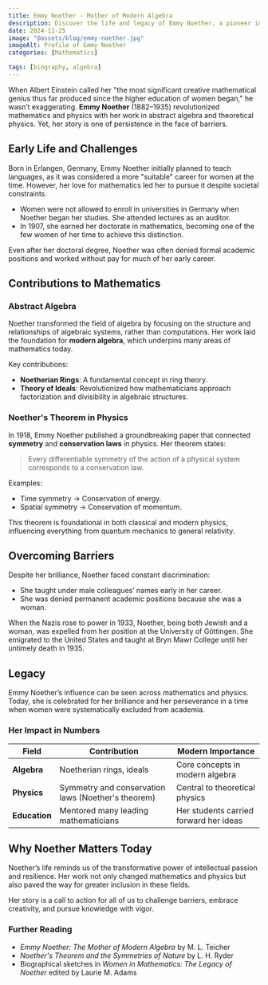 ```yaml
---
title: Emmy Noether - Mother of Modern Algebra
description: Discover the life and legacy of Emmy Noether, a pioneer in abstract algebra and theoretical physics.
date: 2024-11-25
image: "@assets/blog/emmy-noether.jpg"
imageAlt: Profile of Emmy Noether
categories: [Mathematics]

tags: [biography, algebra]
---
```


When Albert Einstein called her "the most significant creative mathematical genius thus far produced since the higher education of women began," he wasn’t exaggerating. **Emmy Noether** (1882–1935) revolutionized mathematics and physics with her work in abstract algebra and theoretical physics. Yet, her story is one of persistence in the face of barriers.

## Early Life and Challenges

Born in Erlangen, Germany, Emmy Noether initially planned to teach languages, as it was considered a more "suitable" career for women at the time. However, her love for mathematics led her to pursue it despite societal constraints.

- Women were not allowed to enroll in universities in Germany when Noether began her studies. She attended lectures as an auditor.
- In 1907, she earned her doctorate in mathematics, becoming one of the few women of her time to achieve this distinction.

Even after her doctoral degree, Noether was often denied formal academic positions and worked without pay for much of her early career.

## Contributions to Mathematics

### Abstract Algebra

Noether transformed the field of algebra by focusing on the structure and relationships of algebraic systems, rather than computations. Her work laid the foundation for **modern algebra**, which underpins many areas of mathematics today.

Key contributions:

- **Noetherian Rings**: A fundamental concept in ring theory.
- **Theory of Ideals**: Revolutionized how mathematicians approach factorization and divisibility in algebraic structures.

### Noether's Theorem in Physics

In 1918, Emmy Noether published a groundbreaking paper that connected **symmetry** and **conservation laws** in physics. Her theorem states:

> Every differentiable symmetry of the action of a physical system corresponds to a conservation law.

Examples:

- Time symmetry → Conservation of energy.
- Spatial symmetry → Conservation of momentum.

This theorem is foundational in both classical and modern physics, influencing everything from quantum mechanics to general relativity.

## Overcoming Barriers

Despite her brilliance, Noether faced constant discrimination:

- She taught under male colleagues’ names early in her career.
- She was denied permanent academic positions because she was a woman.

When the Nazis rose to power in 1933, Noether, being both Jewish and a woman, was expelled from her position at the University of Göttingen. She emigrated to the United States and taught at Bryn Mawr College until her untimely death in 1935.

## Legacy

Emmy Noether’s influence can be seen across mathematics and physics. Today, she is celebrated for her brilliance and her perseverance in a time when women were systematically excluded from academia.

### Her Impact in Numbers

| Field                | Contribution                                   | Modern Importance                          |
|----------------------|-----------------------------------------------|--------------------------------------------|
| **Algebra**          | Noetherian rings, ideals                      | Core concepts in modern algebra             |
| **Physics**          | Symmetry and conservation laws (Noether's theorem) | Central to theoretical physics              |
| **Education**        | Mentored many leading mathematicians           | Her students carried forward her ideas      |

## Why Noether Matters Today

Noether’s life reminds us of the transformative power of intellectual passion and resilience. Her work not only changed mathematics and physics but also paved the way for greater inclusion in these fields.

Her story is a call to action for all of us to challenge barriers, embrace creativity, and pursue knowledge with vigor.

### Further Reading

- *Emmy Noether: The Mother of Modern Algebra* by M. L. Teicher
- *Noether's Theorem and the Symmetries of Nature* by L. H. Ryder
- Biographical sketches in *Women in Mathematics: The Legacy of Noether* edited by Laurie M. Adams
